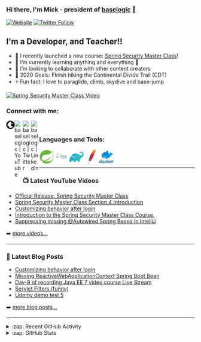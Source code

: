 ### Hi there, I'm Mick - president of [baselogic][website] 👋

[![Website](https://img.shields.io/website?label=baselogic.com&style=for-the-badge&url=https%3A%2F%2Fbaselogic.com)](https://baselogic.com)
[![Twitter Follow](https://img.shields.io/twitter/follow/baselogic?color=1DA1F2&logo=twitter&style=for-the-badge)](https://twitter.com/intent/follow?original_referer=https%3A%2F%2Fgithub.com%2Fbaselogic&screen_name=baselogic)

## I'm a Developer, and Teacher!!

- 🔭 I recently launched a new course: [Spring Security Master Class][course]!
- 🌱 I’m currently learning anything and everything 🤣
- 👯 I’m looking to collaborate with other content creators
- 🥅 2020 Goals: FInish hiking the Continental Divide Trail (CDT)
- ⚡ Fun fact: I love to paraglide, climb, skydive and base-jump


[![Spring Security Master Class Video](https://img.youtube.com/vi/IgKDKUPfR1A/maxresdefault.jpg)](http://www.youtube.com/watch?v=IgKDKUPfR1A "Official Release: Spring Security Master Class")




### Connect with me:

[<img align="left" alt="baselogic.com" width="22px" src="https://raw.githubusercontent.com/iconic/open-iconic/master/svg/globe.svg" />][website]

[<img align="left" alt="baselogic | YouTube" width="22px" src="https://cdn.jsdelivr.net/npm/simple-icons@v3/icons/youtube.svg" />][youtube]

[<img align="left" alt="baselogic | Twitter" width="22px" src="https://cdn.jsdelivr.net/npm/simple-icons@v3/icons/twitter.svg" />][twitter]

[<img align="left" alt="baselogic | LinkedIn" width="22px" src="https://cdn.jsdelivr.net/npm/simple-icons@v3/icons/linkedin.svg" />][linkedin]

<br />

### Languages and Tools:

[<img align="left" alt="Spring Framework" width="40px" src="https://raw.githubusercontent.com/github/explore/80688e429a7d4ef2fca1e82350fe8e3517d3494d/topics/spring-boot/spring-boot.png" />][springbootplaylist]

[<img align="left" alt="Java" width="40px" src="https://raw.githubusercontent.com/github/explore/80688e429a7d4ef2fca1e82350fe8e3517d3494d/topics/java/java.png" />][javaplaylist]

[<img align="left" alt="Gradle" width="40px" src="https://raw.githubusercontent.com/github/explore/59009b1589a883459c0ae19044e3e7e3ec0c4e0a/topics/gradle/gradle.png" />][gradleplaylist]

[<img align="left" alt="Maven" width="40px" src="https://raw.githubusercontent.com/github/explore/80688e429a7d4ef2fca1e82350fe8e3517d3494d/topics/maven/maven.png" />][mavenplaylist]

[<img align="left" alt="Docker" width="40px" src="https://raw.githubusercontent.com/github/explore/80688e429a7d4ef2fca1e82350fe8e3517d3494d/topics/docker/docker.png" />][dockerplaylist]





<br />
<br />

---

### 📺 Latest YouTube Videos

<!-- YOUTUBE:START -->
- [Official Release: Spring Security Master Class](https://www.youtube.com/watch?v=IgKDKUPfR1A)
- [Spring Security Master Class Section 4 Introduction](https://www.youtube.com/watch?v=1EAuxXxchJM)
- [Customizing behavior after login](https://www.youtube.com/watch?v=Q0PR4TUbIvI)
- [Introduction to the Spring Security Master Class Course.](https://www.youtube.com/watch?v=Fp4ZSAZoA7c)
- [Suppressing missing @Autowired Spring Beans in IntelliJ](https://www.youtube.com/watch?v=jVbAcO4ZqFs)
<!-- YOUTUBE:END -->

➡️ [more videos...](https://youtube.com/baselogic)

---

### 📕 Latest Blog Posts

<!-- BLOG-POST-LIST:START -->
- [Customizing behavior after login](https://www.baselogic.com/2020/11/14/customizing-behavior-after-login-2/)
- [Missing ReactiveWebApplicationContext Spring Boot Bean](https://www.baselogic.com/2020/11/14/missing-reactivewebapplicationcontext-spring-boot-bean/)
- [Day-9 of recording Java EE 7 video course Live Stream](https://www.baselogic.com/2020/11/14/day-9-of-recording-java-ee-7-video-course-live-stream-3/)
- [Servlet Filters (funny)](https://www.baselogic.com/2020/11/14/servlet-filters-funny/)
- [Udemy demo test 5](https://www.baselogic.com/2020/11/14/udemy-demo-test-5-2/)
<!-- BLOG-POST-LIST:END -->

➡️ [more blog posts...](https://baselogic.com)

---

<details>
  <summary>:zap: Recent GitHub Activity</summary>
  
<!--START_SECTION:activity-->
1. ❗️ Opened issue [#1](https://github.com/mickknutson/mickknutson/issues/1) in [mickknutson/mickknutson](https://github.com/mickknutson/mickknutson)
<!--END_SECTION:activity-->

</details>

<details>
  <summary>:zap: GitHub Stats</summary>

  <img align="left" alt="baselogic's GitHub Stats" src="https://github-readme-stats.vercel.app/api?username=mickknutson&show_icons=true&theme=blue-green" />

</details>


[website]: https://baselogic.com
[course]: https://www.udemy.com/course/spring_security_master_class/
[twitter]: https://twitter.com/baselogic
[youtube]: https://www.youtube.com/c/BASELogic
[linkedin]: https://www.linkedin.com/company/baselogic-io/

[udemyplaylist]: https://www.youtube.com/watch?v=hKUl8Aajwpk&list=PLiXmt3FGN7oTXbZEynUJsz03MKupCN_9W
[springbootplaylist]: https://www.youtube.com/watch?v=IgKDKUPfR1A&list=PLiXmt3FGN7oRcSbjudV-Ny09uNn00j1CJ
[javaplaylist]: https://www.youtube.com/watch?v=IgKDKUPfR1A&list=PLiXmt3FGN7oRcSbjudV-Ny09uNn00j1CJ
[gradleplaylist]: https://www.youtube.com/watch?v=IgKDKUPfR1A&list=PLiXmt3FGN7oRcSbjudV-Ny09uNn00j1CJ
[mavenplaylist]: https://www.youtube.com/watch?v=IgKDKUPfR1A&list=PLiXmt3FGN7oRcSbjudV-Ny09uNn00j1CJ
[dockerplaylist]: https://www.youtube.com/watch?v=IgKDKUPfR1A&list=PLiXmt3FGN7oRcSbjudV-Ny09uNn00j1CJ




